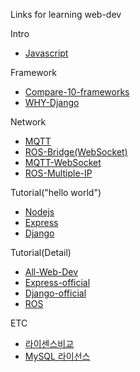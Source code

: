 Links for learning web-dev


Intro
- [Javascript]

Framework
- [Compare-10-frameworks]
- [WHY-Django]

Network
- [MQTT]
- [ROS-Bridge(WebSocket)]
- [MQTT-WebSocket]
- [ROS-Multiple-IP]

Tutorial("hello world")
- [Nodejs]
- [Express]
- [Django]

Tutorial(Detail)
- [All-Web-Dev]
- [Express-official]
- [Django-official]
- [ROS]

ETC
- [라이센스비교]
- [MySQL 라이선스]

[MQTT]: https://pypi.org/project/paho-mqtt/#id3
[ROS-Bridge(WebSocket)]: http://robotwebtools.org/tools.html
[MQTT-WebSocket]: https://www.educba.com/mqtt-vs-websocket/
[ROS-Multiple-IP]: http://wiki.ros.org/ROS/Tutorials/MultipleMachines
[Javascript]: https://developer.mozilla.org/ko/docs/Learn/JavaScript/First_steps/What_is_JavaScript
[Express]: https://blogger.pe.kr/789
[Nodejs]:https://javafa.gitbooks.io/nodejs_server_basic/content/
[Django]:https://m.blog.naver.com/shino1025/221316480686
[ROS]:http://wiki.ros.org/ROS/Tutorials
[Compare-10-frameworks]: https://towardsdatascience.com/top-10-in-demand-web-development-frameworks-in-2021-8a5b668be0d6
[WHY-Django]: https://blog.lxf.kr/2018-11-19---why-or-not-django/
[All-Web-Dev]: https://developer.mozilla.org/en-US/docs/Learn
[Express-official]: https://expressjs.com/en/starter/installing.html
[Django-official]: https://docs.djangoproject.com/en/3.1/intro/tutorial01/

[MySQL 라이선스]: https://www.phpschool.com/gnuboard4/bbs/board.php?bo_table=forum&wr_id=92874
[라이센스비교]: http://www.bloter.net/archives/209318
